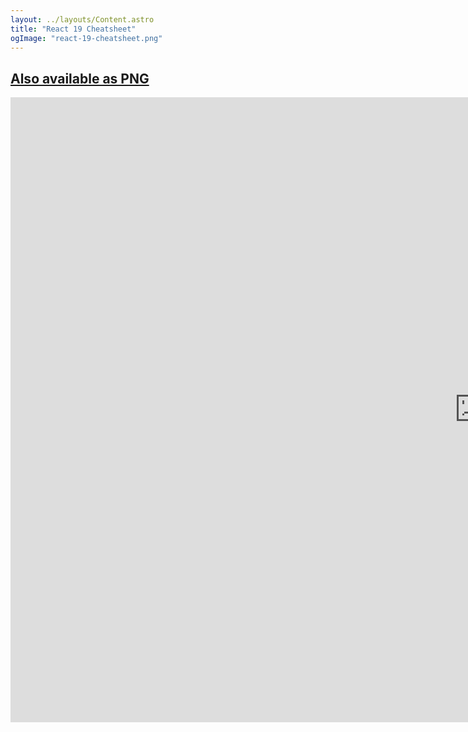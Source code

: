 ```yaml
---
layout: ../layouts/Content.astro
title: "React 19 Cheatsheet"
ogImage: "react-19-cheatsheet.png"
---
```


<div className="grid place-content-center">
      <h2 className="mb-10 text-center">
      <a href="https://aurorascharff.no/react-19-cheatsheet.png" className="hover:underline decoration-wavy" target="_blank" >Also available as PNG</a>
      </h2>
      <iframe
            src="https://link.excalidraw.com/readonly/CSYYVWwqoHslPeBzuKlz"
            width="1500px"
            height="1000px"
            style="border: none;">
      </iframe>
</div>
